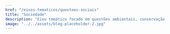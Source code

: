 ```yaml
---
href: "/eixos-tematicos/questoes-sociais"
title: "Sociedade"
description: "Eixo temático focado em questões ambientais, conservação da natureza e práticas sustentáveis."
image: "../../assets/blog-placeholder-2.jpg"
---
```

